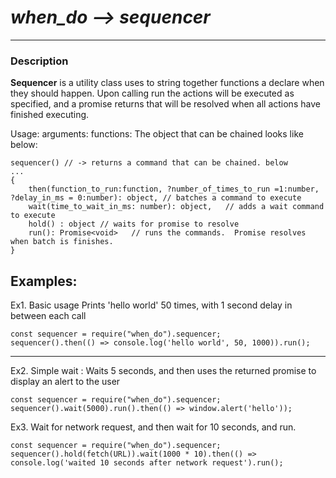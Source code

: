 # *when_do --> sequencer* #
------------

### Description ###
**Sequencer** is a utility class uses to string together functions a declare when they should happen.
Upon calling run the actions will be executed as specified, and a promise returns that will be resolved when all actions have finished executing.

Usage:
arguments:
functions:   The object that can be chained looks like below:
~~~~
sequencer() // -> returns a command that can be chained. below
...
{
    then(function_to_run:function, ?number_of_times_to_run =1:number, ?delay_in_ms = 0:number): object, // batches a command to execute
    wait(time_to_wait_in_ms: number): object,   // adds a wait command to execute
    hold() : object // waits for promise to resolve
    run(): Promise<void>   // runs the commands.  Promise resolves when batch is finishes.
}
~~~~

Examples:
----
Ex1. Basic usage  Prints 'hello world' 50 times, with 1 second delay in between each call
~~~~
const sequencer = require("when_do").sequencer;
sequencer().then(() => console.log('hello world', 50, 1000)).run();
~~~~

----
Ex2. Simple wait : Waits 5 seconds, and then uses the returned promise to display an alert to the user
~~~~
const sequencer = require("when_do").sequencer;
sequencer().wait(5000).run().then(() => window.alert('hello'));
~~~~

Ex3.  Wait for network request, and then wait for 10 seconds, and run.
~~~~
const sequencer = require("when_do").sequencer;
sequencer().hold(fetch(URL)).wait(1000 * 10).then(() => console.log('waited 10 seconds after network request').run();
~~~~
